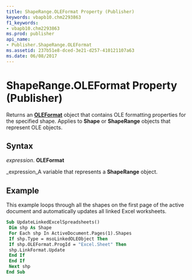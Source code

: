 ```yaml
---
title: ShapeRange.OLEFormat Property (Publisher)
keywords: vbapb10.chm2293863
f1_keywords:
- vbapb10.chm2293863
ms.prod: publisher
api_name:
- Publisher.ShapeRange.OLEFormat
ms.assetid: 237b51e8-dced-3e21-d257-410121107a63
ms.date: 06/08/2017
---
```



# ShapeRange.OLEFormat Property (Publisher)

Returns an **[OLEFormat](oleformat-object-publisher.md)** object that contains OLE formatting properties for the specified shape. Applies to **Shape** or **ShapeRange** objects that represent OLE objects.


## Syntax

 _expression_. **OLEFormat**

 _expression_A variable that represents a **ShapeRange** object.


## Example

This example loops through all the shapes on the first page of the active document and automatically updates all linked Excel worksheets.


```vb
Sub UpdateLinkedExcelSpreadsheets() 
 Dim shp As Shape 
 For Each shp In ActiveDocument.Pages(1).Shapes 
 If shp.Type = msoLinkedOLEObject Then 
 If shp.OLEFormat.ProgId = "Excel.Sheet" Then 
 shp.LinkFormat.Update 
 End If 
 End If 
 Next shp 
End Sub
```



